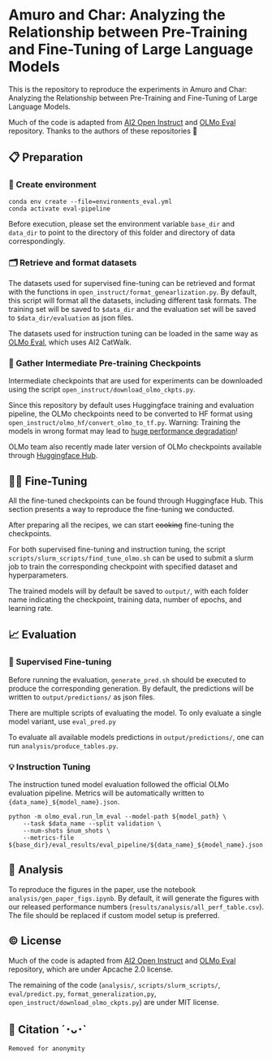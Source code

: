 # Amuro and Char: Analyzing the Relationship between Pre-Training and Fine-Tuning of Large Language Models

This is the repository to reproduce the experiments in Amuro and Char: Analyzing the Relationship between Pre-Training and Fine-Tuning of Large Language Models.

Much of the code is adapted from [AI2 Open Instruct](https://github.com/allenai/open-instruct/tree/main) and [OLMo Eval](https://github.com/allenai/OLMo-Eval) repository.
Thanks to the authors of these repositories 🤗

## 📋 Preparation

### 🐍 Create environment
```
conda env create --file=environments_eval.yml
conda activate eval-pipeline
```
Before execution, please set the environment variable `base_dir` and `data_dir` to point to the directory of this folder and directory of data correspondingly.

### 🗂️ Retrieve and format datasets
The datasets used for supervised fine-tuning can be retrieved and format with the functions in `open_instruct/format_genearlization.py`. By default, this script will format all the datasets, including different task formats.
The training set will be saved to `$data_dir` and the evaluation set will be saved to `$data_dir/evaluation` as json files.

The datasets used for instruction tuning can be loaded in the same way as [OLMo Eval](https://github.com/allenai/OLMo-Eval), which uses AI2 CatWalk.

### 🎯 Gather Intermediate Pre-training Checkpoints
Intermediate checkpoints that are used for experiments can be downloaded using the script `open_instruct/download_olmo_ckpts.py`.

Since this repository by default uses Huggingface training and evaluation pipeline, the OLMo checkpoints need to be converted to HF format using `open_instruct/olmo_hf/convert_olmo_to_tf.py`.
Warning: Training the models in wrong format may lead to [huge performance degradation](https://github.com/allenai/OLMo-Eval/issues/31)!

OLMo team also recently made later version of OLMo checkpoints available through [Huggingface Hub](https://huggingface.co/allenai/OLMo-1.7-7B-hf/tree/main).

## 🏋️‍♂️ Fine-Tuning

All the fine-tuned checkpoints can be found through Huggingface Hub. This section presents a way to reproduce the fine-tuning we conducted.

After preparing all the recipes, we can start ~~cooking~~ fine-tuning the checkpoints.

For both supervised fine-tuning and instruction tuning, the script `scripts/slurm_scripts/find_tune_olmo.sh` can be used to submit a slurm job to train the corresponding checkpoint with specified dataset and hyperparameters.

The trained models will by default be saved to `output/`, with each folder name indicating the checkpoint, training data, number of epochs, and learning rate.

## 📈 Evaluation
### 🔬 Supervised Fine-tuning
Before running the evaluation, `generate_pred.sh` should be executed to produce the corresponding generation. By default, the predictions will be written to `output/predictions/` as json files.

There are multiple scripts of evaluating the model. To only evaluate a single model variant, use `eval_pred.py`

To evaluate all available models predictions in `output/predictions/`, one can run `analysis/produce_tables.py`.

### 💡 Instruction Tuning
The instruction tuned model evaluation followed the official OLMo evaluation pipeline.
Metrics will be automatically written to `{data_name}_${model_name}.json`.

```
python -m olmo_eval.run_lm_eval --model-path ${model_path} \
    --task $data_name --split validation \
    --num-shots $num_shots \
    --metrics-file ${base_dir}/eval_results/eval_pipeline/${data_name}_${model_name}.json
```

## 🧐 Analysis

To reproduce the figures in the paper, use the notebook `analysis/gen_paper_figs.ipynb`.
By default, it will generate the figures with our released performance numbers (`results/analysis/all_perf_table.csv`). The file should be replaced if custom model setup is preferred.

## © License
Much of the code is adapted from [AI2 Open Instruct](https://github.com/allenai/open-instruct/tree/main) and [OLMo Eval](https://github.com/allenai/OLMo-Eval) repository, which are under Apcache 2.0 license.

The remaining of the code (`analysis/`, `scripts/slurm_scripts/`, `eval/predict.py`, `format_generalization,py`, `open_instruct/download_olmo_ckpts.py`) are under MIT license.

## 🫶 Citation ´･ᴗ･`
```
Removed for anonymity
```